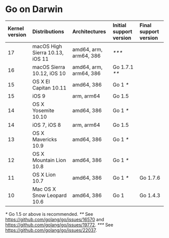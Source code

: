 # Go on Darwin

| **Kernel version** | **Distributions**               | **Architectures**      | **Initial support version** | **Final support version** |
|:-------------------|:--------------------------------|:-----------------------|:--------------|:---------|
| 17                 | macOS High Sierra 10.13, iOS 11 | amd64, arm, arm64, 386 | _***_         |          |
| 16                 | macOS Sierra 10.12, iOS 10      | amd64, arm, arm64, 386 | Go 1.7.1 _**_ |          |
| 15                 | OS X El Capitan 10.11           | amd64, 386             | Go 1 _*_      |          |
| 15                 | iOS 9                           | arm, arm64             | Go 1.5        |          |
| 14                 | OS X Yosemite 10.10             | amd64, 386             | Go 1 _*_      |          |
| 14                 | iOS 7, iOS 8                    | arm, arm64             | Go 1.5        |          |
| 13                 | OS X Mavericks 10.9             | amd64, 386             | Go 1 _*_      |          |
| 12                 | OS X Mountain Lion 10.8         | amd64, 386             | Go 1 _*_      |          |
| 11                 | OS X Lion 10.7                  | amd64, 386             | Go 1 _*_      | Go 1.7.6 |
| 10                 | Mac OS X Snow Leopard 10.6      | amd64, 386             | Go 1          | Go 1.4.3 |

_*_ Go 1.5 or above is recommended.
_**_ See https://github.com/golang/go/issues/16570 and https://github.com/golang/go/issues/19772.
_***_ See https://github.com/golang/go/issues/22037.